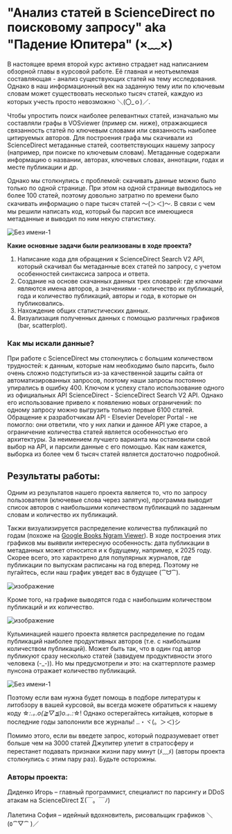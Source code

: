 # **"Анализ статей в ScienceDirect по поисковому запросу" aka "Падение Юпитера" (×﹏×)**

В настоящее время второй курс активно страдает над написанием обзорной главы в курсовой работе. Её главная и неотъемлемая составляющая - анализ существующих статей на тему исследования. Однако в наш информационный век на заданную тему или по ключевым словам может существовать несколько тысяч статей, каждую из которых учесть просто невозможно ＼(〇_ｏ)／. 

Чтобы упростить поиск наиболее релевантных статей, изначально мы составляли графы в VOSviewer (пример см. ниже), отражающиеся связанность статей по ключевым словами или связанность наиболее цитируемых авторов. Для построения графа мы скачивали из ScienceDirect метаданные статей, соответствующих нашему запросу (например, при поиске по ключевым словам). Метаданные содержали информацию о названии, авторах, ключевых словах, аннотации, годах и месте публикации и др. 

Однако мы столкнулись с проблемой: скачивать данные можно было только по одной странице. При этом на одной странице выводилось не более 100 статей, поэтому довольно затратно по времени было скачивать информацию о паре тысяч статей 〜(＞＜)〜. 
В связи с чем мы решили написать код, который бы парсил все имеющиеся метаданные и выводил по ним некую статистику.

![Без имени-1](https://github.com/user-attachments/assets/d240d508-0088-4240-b04a-1ca43f996ba3)


**Какие основные задачи были реализованы в ходе проекта?**

1.	Написание кода для обращения к  ScienceDirect Search V2 API, который скачивал бы метаданные всех статей по запросу, с учетом особенностей синтаксиса запроса и ответа.
2.	Создание на основе скачанных данных трех словарей: где ключами являются имена авторов, а значениями - количество их публикаций, года и количество публикаций, авторы и года, в которые он публиковались.
3.	Нахождение общих статистических данных.
4.	Визуализация полученных данных с помощью различных графиков (bar, scatterplot).

### Как мы искали данные?
При работе с ScienceDirect мы столкнулись с большим количеством трудностей: к данным, которые нам необходимо было парсить, было очень сложно подступиться из-за качественной защиты сайта от автоматизированных запросов, поэтому наши запросы постоянно упирались в ошибку 400. Ключом к успеху стало использование одного из официальных API ScienceDirect - ScienceDirect Search V2 API. Однако его использование привело к появлению новых ограничений: по одному запросу можно выгрузить только первые 6100 статей. Обращение к разработчикам API - Elsevier Developer Portal - не помогло: они ответили, что у них лапки и данное API уже старое, а ограничение количества статей является особенностью его архитектуры. За неимением лучшего варианта мы остановили свой выбор на API, и парсили данные с его помощью. Как нам кажется, выборка из более чем 6 тысяч статей является достаточно подробной.

## Результаты работы:

Одним из результатов нашего проекта является то, что по запросу пользователя (ключевые слова через запятую), программа выводит список авторов с наибольшими количеством публикаций по заданным словам и количество их публикаций. 

Такжи визуализируется распределение количества публикаций по годам (похоже на [Google Books Ngram Viewer](https://books.google.com/ngrams/)). В ходе построения этих графиков мы выявили интересную особенность: дата публикации в метаданных может относится и к будущему, например, к 2025 году. Скорее всего, это характрено для популярных журналов, где публикации по выпускам расписаны на год вперед. Поэтому не пугайтесь, если наш график уведет вас в будущее (⁀ᗢ⁀).

![изображение](https://github.com/user-attachments/assets/d5ec6000-e07a-47c6-afc4-b95281b6b821)

Кроме того, на графике выводятся года с наибольшим количеством публикаций и их количество.

![изображение](https://github.com/user-attachments/assets/17bde0ae-11e8-488b-a6eb-3009ddf2b1d5)

Кульминацией нашего проекта является распределение по годам публикаций наиболее продуктивных авторов (т.е. с наибольшим количеством публикаций). Может быть так, что в один год автор публикуют сразу несколько статей (завидуем продуктивности этого человека (-_-)). Но мы предусмотрели и это: на скаттерплоте размер пунсона отражает количество публикаций.

![Без имени-1](https://github.com/user-attachments/assets/1656a0c8-04c9-47b9-91fd-2f4f6505c591)

Поэтому если вам нужна будет помощь в подборе литературы к литобзору в вашей курсовой, вы всегда можете обратиться к нашему коду ☆*:.｡.o(≧▽≦)o.｡.:*☆! Однако остерегайтесь китайцев, которые в последние годы заполонили все журналы! ..・ヾ(。＞＜)シ

Помимо этого, если вы введете запрос, который подразумевает ответ больше чем на 3000 статей Джупитер улетит в стратосферу и перестанет подавать признаки жизни пару минут (ﾒ﹏ﾒ) (авторы проекта столкнулись с этим пару раз). Будьте осторожны.
 
### Авторы проекта:

Диденко Игорь – главный программист, специалист по парсингу и DDoS атакам на ScienceDirect Σ(￣。￣ﾉ)

Лалетина София – идейный вдохновитель, рисовальщик графиков ＼(٥⁀▽⁀ )／
